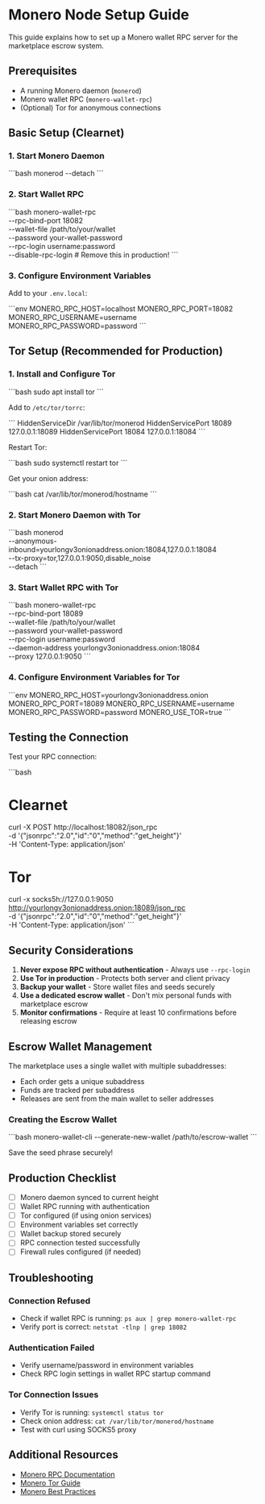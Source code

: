 # Monero Node Setup Guide

This guide explains how to set up a Monero wallet RPC server for the marketplace escrow system.

## Prerequisites

- A running Monero daemon (`monerod`)
- Monero wallet RPC (`monero-wallet-rpc`)
- (Optional) Tor for anonymous connections

## Basic Setup (Clearnet)

### 1. Start Monero Daemon

\`\`\`bash
monerod --detach
\`\`\`

### 2. Start Wallet RPC

\`\`\`bash
monero-wallet-rpc \
  --rpc-bind-port 18082 \
  --wallet-file /path/to/your/wallet \
  --password your-wallet-password \
  --rpc-login username:password \
  --disable-rpc-login  # Remove this in production!
\`\`\`

### 3. Configure Environment Variables

Add to your `.env.local`:

\`\`\`env
MONERO_RPC_HOST=localhost
MONERO_RPC_PORT=18082
MONERO_RPC_USERNAME=username
MONERO_RPC_PASSWORD=password
\`\`\`

## Tor Setup (Recommended for Production)

### 1. Install and Configure Tor

\`\`\`bash
sudo apt install tor
\`\`\`

Add to `/etc/tor/torrc`:

\`\`\`
HiddenServiceDir /var/lib/tor/monerod
HiddenServicePort 18089 127.0.0.1:18089
HiddenServicePort 18084 127.0.0.1:18084
\`\`\`

Restart Tor:

\`\`\`bash
sudo systemctl restart tor
\`\`\`

Get your onion address:

\`\`\`bash
cat /var/lib/tor/monerod/hostname
\`\`\`

### 2. Start Monero Daemon with Tor

\`\`\`bash
monerod \
  --anonymous-inbound=yourlongv3onionaddress.onion:18084,127.0.0.1:18084 \
  --tx-proxy=tor,127.0.0.1:9050,disable_noise \
  --detach
\`\`\`

### 3. Start Wallet RPC with Tor

\`\`\`bash
monero-wallet-rpc \
  --rpc-bind-port 18089 \
  --wallet-file /path/to/your/wallet \
  --password your-wallet-password \
  --rpc-login username:password \
  --daemon-address yourlongv3onionaddress.onion:18084 \
  --proxy 127.0.0.1:9050
\`\`\`

### 4. Configure Environment Variables for Tor

\`\`\`env
MONERO_RPC_HOST=yourlongv3onionaddress.onion
MONERO_RPC_PORT=18089
MONERO_RPC_USERNAME=username
MONERO_RPC_PASSWORD=password
MONERO_USE_TOR=true
\`\`\`

## Testing the Connection

Test your RPC connection:

\`\`\`bash
# Clearnet
curl -X POST http://localhost:18082/json_rpc \
  -d '{"jsonrpc":"2.0","id":"0","method":"get_height"}' \
  -H 'Content-Type: application/json'

# Tor
curl -x socks5h://127.0.0.1:9050 \
  http://yourlongv3onionaddress.onion:18089/json_rpc \
  -d '{"jsonrpc":"2.0","id":"0","method":"get_height"}' \
  -H 'Content-Type: application/json'
\`\`\`

## Security Considerations

1. **Never expose RPC without authentication** - Always use `--rpc-login`
2. **Use Tor in production** - Protects both server and client privacy
3. **Backup your wallet** - Store wallet files and seeds securely
4. **Use a dedicated escrow wallet** - Don't mix personal funds with marketplace escrow
5. **Monitor confirmations** - Require at least 10 confirmations before releasing escrow

## Escrow Wallet Management

The marketplace uses a single wallet with multiple subaddresses:
- Each order gets a unique subaddress
- Funds are tracked per subaddress
- Releases are sent from the main wallet to seller addresses

### Creating the Escrow Wallet

\`\`\`bash
monero-wallet-cli --generate-new-wallet /path/to/escrow-wallet
\`\`\`

Save the seed phrase securely!

## Production Checklist

- [ ] Monero daemon synced to current height
- [ ] Wallet RPC running with authentication
- [ ] Tor configured (if using onion services)
- [ ] Environment variables set correctly
- [ ] Wallet backup stored securely
- [ ] RPC connection tested successfully
- [ ] Firewall rules configured (if needed)

## Troubleshooting

### Connection Refused
- Check if wallet RPC is running: `ps aux | grep monero-wallet-rpc`
- Verify port is correct: `netstat -tlnp | grep 18082`

### Authentication Failed
- Verify username/password in environment variables
- Check RPC login settings in wallet RPC startup command

### Tor Connection Issues
- Verify Tor is running: `systemctl status tor`
- Check onion address: `cat /var/lib/tor/monerod/hostname`
- Test with curl using SOCKS5 proxy

## Additional Resources

- [Monero RPC Documentation](https://www.getmonero.org/resources/developer-guides/wallet-rpc.html)
- [Monero Tor Guide](https://www.getmonero.org/resources/user-guides/tor_wallet.html)
- [Monero Best Practices](https://www.getmonero.org/get-started/faq/)
